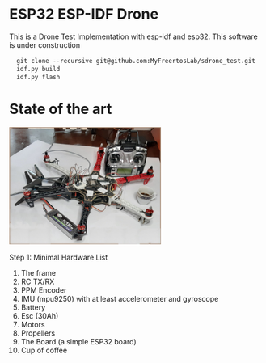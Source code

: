 ESP32 ESP-IDF Drone
===================

This is a Drone Test Implementation with esp-idf and esp32.
This software is under construction

```
  git clone --recursive git@github.com:MyFreertosLab/sdrone_test.git
  idf.py build
  idf.py flash
```
<h1>State of the art</h1>
<p align="left">
  <img src="https://github.com/MyFreertosLab/sdrone_test/blob/master/docs/images/Step1.jpg" width="300" title="The hardware">
  <p>Step 1: Minimal Hardware List</p>
</p>

1) The frame
2) RC TX/RX
3) PPM Encoder
4) IMU (mpu9250) with at least accelerometer and gyroscope
5) Battery
6) Esc (30Ah)
7) Motors
8) Propellers
9) The Board (a simple ESP32 board)
10) Cup of coffee

